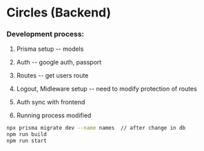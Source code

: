 # Circles (Backend)


### Development process:

1. Prisma setup
-- models

2. Auth
-- google auth, passport

3. Routes
-- get users route

4. Logout, Midleware setup
-- need to modify protection of routes

5. Auth sync with frontend

6. Running process modified  
```bash
npx prisma migrate dev --name names  // after change in db
npm run build
npm run start
```